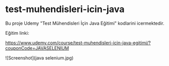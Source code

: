 # test-muhendisleri-icin-java
Bu proje Udemy "Test Mühendisleri İçin Java Eğitimi" kodlarini icermektedir.

Eğitim linki:

https://www.udemy.com/course/test-muhendisleri-icin-java-egitimi/?couponCode=JAVASELENIUM

![Screenshot](java selenium.jpg)
